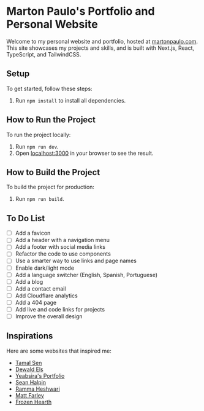 # Marton Paulo's Portfolio and Personal Website

Welcome to my personal website and portfolio, hosted at [martonpaulo.com](https://martonpaulo.com). This site showcases my projects and skills, and is built with Next.js, React, TypeScript, and TailwindCSS.

## Setup

To get started, follow these steps:

1. Run `npm install` to install all dependencies.

## How to Run the Project

To run the project locally:

1. Run `npm run dev`.
2. Open [localhost:3000](localhost:3000) in your browser to see the result.

## How to Build the Project

To build the project for production:

1. Run `npm run build`.

## To Do List

- [ ] Add a favicon
- [ ] Add a header with a navigation menu
- [ ] Add a footer with social media links
- [ ] Refactor the code to use components
- [ ] Use a smarter way to use links and page names
- [ ] Enable dark/light mode
- [ ] Add a language switcher (English, Spanish, Portuguese)
- [ ] Add a blog
- [ ] Add a contact email
- [ ] Add Cloudflare analytics
- [ ] Add a 404 page
- [ ] Add live and code links for projects
- [ ] Improve the overall design

## Inspirations

Here are some websites that inspired me:

- [Tamal Sen](https://tamalsen.dev/)
- [Dewald Els](https://dewaldels.com/)
- [Yeabsira's Portfolio](https://yeabsiras-portfolio.vercel.app/)
- [Sean Halpin](https://www.seanhalpin.xyz/)
- [Ramma Heshwari](https://www.rammaheshwari.com/)
- [Matt Farley](https://mattfarley.ca/)
- [Frozen Hearth](https://frozenhearth.vercel.app/)
